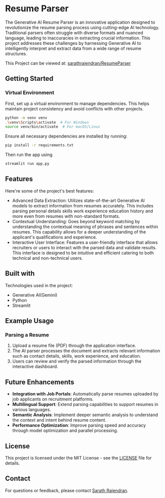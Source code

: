 # Resume Parser

The Generative AI Resume Parser is an innovative application designed to revolutionize the resume parsing process using cutting-edge AI technology. Traditional parsers often struggle with diverse formats and nuanced language, leading to inaccuracies in extracting crucial information. This project addresses these challenges by harnessing Generative AI to intelligently interpret and extract data from a wide range of resume structures.

This Project can be viewed at:
[sarathrajendran/ResumeParser](https://huggingface.co/spaces/sarathrajendran/ResumeParser)

## Getting Started

### Virtual Environment

First, set up a virtual environment to manage dependencies. This helps maintain project consistency and avoid conflicts with other projects.

```bash
python -m venv venv
.\venv\Scripts\activate  # For Windows
source venv/bin/activate  # For macOS/Linux
```

Ensure all necessary dependencies are installed by running:

```bash
pip install -r requirements.txt
```

Then run the app using

```python
streamlit run app.py
```
  
  
<h2> Features</h2>

Here're some of the project's best features:

*   Advanced Data Extraction: Utilizes state-of-the-art Generative AI models to extract information from resumes accurately. This includes parsing personal details skills work experience education history and more even from resumes with non-standard formats.
*   Contextual Understanding: Goes beyond keyword matching by understanding the contextual meaning of phrases and sentences within resumes. This capability allows for a deeper understanding of the applicant's qualifications and experience.
*   Interactive User Interface: Features a user-friendly interface that allows recruiters or users to interact with the parsed data and validate results. This interface is designed to be intuitive and efficient catering to both technical and non-technical users.

  
  
<h2> Built with</h2>

Technologies used in the project:

*   Generative AI(Gemini)
*   Python
*   Streamlit


## Example Usage

### Parsing a Resume

1. Upload a resume file (PDF) through the application interface.
2. The AI parser processes the document and extracts relevant information such as contact details, skills, work experience, and education.
3. Users can review and verify the parsed information through the interactive dashboard.

## Future Enhancements

- **Integration with Job Portals**: Automatically parse resumes uploaded by job applicants on recruitment platforms.
- **Multilingual Support**: Extend parsing capabilities to support resumes in various languages.
- **Semantic Analysis**: Implement deeper semantic analysis to understand the context and intent behind resume content.
- **Performance Optimization**: Improve parsing speed and accuracy through model optimization and parallel processing.

## License

This project is licensed under the MIT License - see the [LICENSE](LICENSE) file for details.

## Contact

For questions or feedback, please contact [Sarath Rajendran](mailto:sarath.rajendran.2021@gmail.com).
